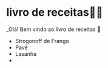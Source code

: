 # livro de receitas:man_cook:

_Olá! Bem vindo ao livro de receitas :wave:

- Strogonoff de Frango 
- Pavê
- Lasanha
- 







